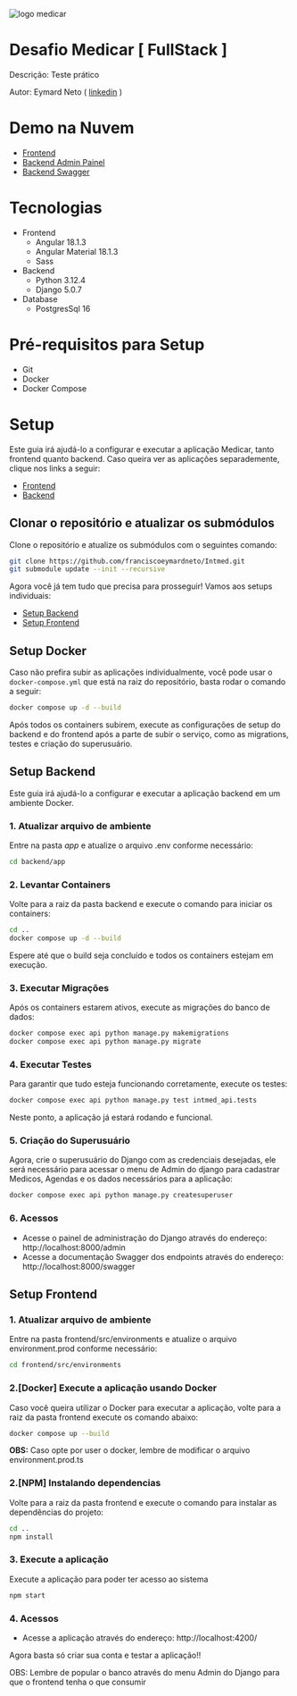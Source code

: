 ![logo medicar](https://i.postimg.cc/DZNPJSxk/Logo.png "logo medicar")
# Desafio Medicar  [ FullStack ]
Descrição: Teste prático

Autor: Eymard Neto ( [linkedin](https://www.linkedin.com/in/eymard-neto-216254207) )

# Demo na Nuvem
- [Frontend](http://109.199.100.71:4000/)
- [Backend Admin Painel](http://109.199.100.71:8000/admin)
- [Backend Swagger](http://109.199.100.71:8000/swagger)

# Tecnologias

- Frontend
    - Angular 18.1.3
    - Angular Material 18.1.3
    - Sass
- Backend
    - Python 3.12.4
    - Django 5.0.7
- Database
    - PostgresSql 16

# Pré-requisitos para Setup

- Git
- Docker
- Docker Compose

# Setup
Este guia irá ajudá-lo a configurar e executar a aplicação Medicar, tanto frontend quanto backend.
Caso queira ver as aplicações separademente, clique nos links a seguir:

- [Frontend](https://github.com/franciscoeymardneto/intmed-front.git)
- [Backend](https://github.com/franciscoeymardneto/intmed-back.git)

## Clonar o repositório e atualizar os submódulos
Clone o repositório e atualize os submódulos com o seguintes comando:

```bash
git clone https://github.com/franciscoeymardneto/Intmed.git
git submodule update --init --recursive
```
Agora você já tem tudo que precisa para prosseguir! Vamos aos setups individuais:

- [Setup Backend](https://github.com/franciscoeymardneto/Intmed?tab=readme-ov-file#setup-backend)
- [Setup Frontend](https://github.com/franciscoeymardneto/Intmed?tab=readme-ov-file#setup-frontend)

## Setup Docker
Caso não prefira subir as aplicações individualmente, você pode usar o `docker-compose.yml` que está na raiz do repositório, basta rodar o comando a seguir:

```bash
docker compose up -d --build
```

Após todos os containers subirem, execute as configurações de setup do backend e do frontend após a parte de subir o serviço, como as migrations, testes e criação do superusuário.


## Setup Backend
Este guia irá ajudá-lo a configurar e executar a aplicação backend em um ambiente Docker.

### 1. Atualizar arquivo de ambiente

Entre na pasta *app* e atualize o arquivo .env conforme necessário:
```bash
cd backend/app
```

### 2. Levantar Containers
Volte para a raiz da pasta backend e execute o comando para iniciar os containers:

```bash
cd ..
docker compose up -d --build
```

Espere até que o build seja concluído e todos os containers estejam em execução.

### 3. Executar Migrações
Após os containers estarem ativos, execute as migrações do banco de dados:

```bash
docker compose exec api python manage.py makemigrations
docker compose exec api python manage.py migrate
```

### 4. Executar Testes
Para garantir que tudo esteja funcionando corretamente, execute os testes:

```bash
docker compose exec api python manage.py test intmed_api.tests
```

Neste ponto, a aplicação já estará rodando e funcional.

### 5. Criação do Superusuário
Agora, crie o superusuário do Django com as credenciais desejadas, ele será necessário para acessar o menu
de Admin do django para cadastrar Medicos, Agendas e os dados necessários para a aplicação:

```bash
docker compose exec api python manage.py createsuperuser
```

### 6. Acessos

- Acesse o painel de administração do Django através do endereço: http://localhost:8000/admin
- Acesse a documentação Swagger dos endpoints através do endereço: http://localhost:8000/swagger

## Setup Frontend

### 1. Atualizar arquivo de ambiente

Entre na pasta frontend/src/environments e atualize o arquivo environment.prod conforme necessário:

```bash
cd frontend/src/environments
```
### 2.[Docker] Execute a aplicação usando Docker
Caso você queira utilizar o Docker para executar a aplicação, volte para a raiz da pasta frontend execute os comando abaixo:

```bash
docker compose up --build
```

**OBS:** Caso opte por user o docker, lembre de modificar o arquivo environment.prod.ts

### 2.[NPM] Instalando dependencias
Volte para a raiz da pasta frontend e execute o comando para instalar as dependências do projeto:

```bash
cd ..
npm install
```

### 3. Execute a aplicação
Execute a aplicação para poder ter acesso ao sistema

```bash
npm start
```
### 4. Acessos

- Acesse a aplicação através do endereço: http://localhost:4200/

Agora basta só criar sua conta e testar a aplicação!!

OBS: Lembre de popular o banco através do menu Admin do Django para que o frontend tenha o que
consumir